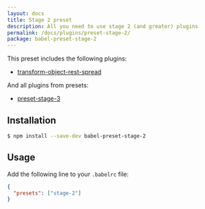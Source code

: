 ```yaml
---
layout: docs
title: Stage 2 preset
description: All you need to use stage 2 (and greater) plugins
permalink: /docs/plugins/preset-stage-2/
package: babel-preset-stage-2
---
```


This preset includes the following plugins:

- [transform-object-rest-spread](/docs/plugins/transform-object-rest-spread)

And all plugins from presets:

- [preset-stage-3](/docs/plugins/preset-stage-3)

## Installation

```sh
$ npm install --save-dev babel-preset-stage-2
```

## Usage

Add the following line to your `.babelrc` file:

```json
{
  "presets": ["stage-2"]
}
```
